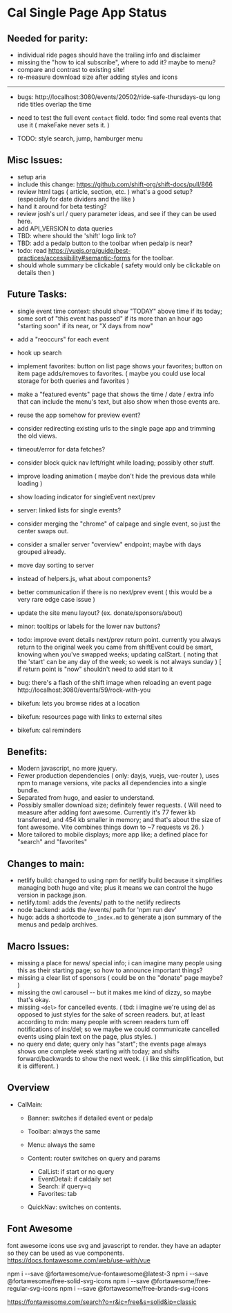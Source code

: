 Cal Single Page App Status 
============

## Needed for parity:

* individual ride pages should have the trailing info and disclaimer
* missing the "how to ical subscribe", where to add it? maybe to menu?
* compare and contrast to existing site! 
* re-measure download size after adding styles and icons

-----------

* bugs:
  http://localhost:3080/events/20502/ride-safe-thursdays-qu
  long ride titles overlap the time
  
* need to test the full event `contact` field. todo: find some real events that use it ( makeFake never sets it. )

* TODO: style search, jump, hamburger menu

## Misc Issues:

* setup aria
* include this change: https://github.com/shift-org/shift-docs/pull/866
* review html tags ( article, section, etc. ) what's a good setup? (especially for date dividers and the like )
* hand it around for beta testing?
* review josh's url / query parameter ideas, and see if they can be used here.
* add API_VERSION to data queries
* TBD: where should the 'shift' logo link to?
* TBD: add a pedalp button to the toolbar when pedalp is near?
* todo: read https://vuejs.org/guide/best-practices/accessibility#semantic-forms for the toolbar.
* should whole summary be clickable ( safety would only be clickable on details then )

## Future Tasks:
* single event time context: should show "TODAY" above time if its today; 
  some sort of "this event has passed" if its more than an hour ago
  "starting soon" if its near, or  "X days from now"

* add a "reoccurs" for each event
* hook up search
* implement favorites: button on list page shows your favorites; button on item page adds/removes to favorites. ( maybe you could use local storage for both queries and favorites )
* make a "featured events" page that shows the time / date / extra info that can include the menu's text, but also show when those events are.
* reuse the app somehow for preview event?
* consider redirecting existing urls to the single page app and trimming the old views.
* timeout/error for data fetches?
* consider block quick nav left/right while loading; possibly other stuff.
* improve loading animation ( maybe don't hide the previous data while loading )
* show loading indicator for singleEvent next/prev
* server: linked lists for single events?
* consider merging the "chrome" of calpage and single event, so just the center swaps out.
* consider a smaller server "overview" endpoint; maybe with days grouped already.
* move day sorting to server
* instead of helpers.js, what about components?
* better communication if there is no next/prev event ( this would be a very rare edge case issue )
* update the site menu layout? (ex. donate/sponsors/about)
* minor: tooltips or labels for the lower nav buttons?
* todo: improve event details next/prev return point.
    currently you always return to the original week you came from
    shiftEvent could be smart, knowing when you've swapped weeks; updating calStart.
    ( noting that the 'start' can be any day of the week; so week is not always sunday )
    [ if return point is "now" shouldn't need to add start to it 
* bug: there's a flash of the shift image when reloading an event page
  http://localhost:3080/events/59/rock-with-you

* bikefun: lets you browse rides at a location
* bikefun: resources page with links to external sites 
* bikefun: cal reminders 

Benefits:
----
* Modern javascript, no more jquery.
* Fewer production dependencies ( only: dayjs, vuejs, vue-router ), uses npm to manage versions, vite packs all dependencies into a single bundle.
* Separated from hugo, and easier to understand.
* Possibly smaller download size; definitely fewer requests. ( Will need to measure after adding font awesome. Currently it's 77 fewer kb transferred, and 454 kb smaller in memory; and that's about the size of font awesome. Vite combines things down to ~7 requests vs 26. )
* More tailored to mobile displays; more app like; a defined place for "search" and "favorites"

Changes to main:
-----
* netlify build: changed to using npm for netlify build because it simplifies managing both hugo and vite; plus it means we can control the hugo version in package.json.
* netlify.toml: adds the /events/ path to the netlify redirects 
* node backend: adds the /events/ path for 'npm run dev'
* hugo: adds a shortcode to `_index.md` to generate a json summary of the menus and pedalp archives.

Macro Issues:
-------
* missing a place for news/ special info; i can imagine many people using this as their starting page; so how to announce important things?
* missing a clear list of sponsors ( could be on the "donate" page maybe? )
* missing the owl carousel -- but it makes me kind of dizzy, so maybe that's okay.
* missing `<del>` for cancelled events. ( tbd: i imagine we're using del as opposed to just styles for the sake of screen readers. but, at least according to mdn: many people with screen readers turn off notifications of ins/del; so we maybe we could communicate cancelled events using plain text on the page, plus styles. )
* no query end date; query only has "start"; the events page always shows one complete week starting with today; and shifts forward/backwards to show the next week. ( i like this simplification, but it is different. )

Overview 
--------

* CalMain:
  * Banner: switches if detailed event or pedalp 
  * Toolbar: always the same
  * Menu: always the same 

  * Content: router switches on query and params
    * CalList: if start or no query
    * EventDetail: if caldaily set
    * Search: if query=q
    * Favorites: tab

  * QuickNav: switches on contents.
  

Font Awesome 
------
font awesome icons use svg and javascript to render. they have an adapter so they can be used as vue components.  https://docs.fontawesome.com/web/use-with/vue

npm i --save @fortawesome/vue-fontawesome@latest-3
npm i --save @fortawesome/free-solid-svg-icons
npm i --save @fortawesome/free-regular-svg-icons
npm i --save @fortawesome/free-brands-svg-icons

https://fontawesome.com/search?o=r&ic=free&s=solid&ip=classic
